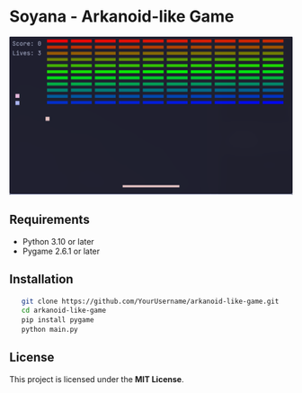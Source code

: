 # Soyana - Arkanoid-like Game
![ScreenShot_1](./assets/pong.png)

## Requirements

- Python 3.10 or later
- Pygame 2.6.1 or later

## Installation

```bash
   git clone https://github.com/YourUsername/arkanoid-like-game.git
   cd arkanoid-like-game
   pip install pygame
   python main.py
```

## License

This project is licensed under the **MIT License**.  
